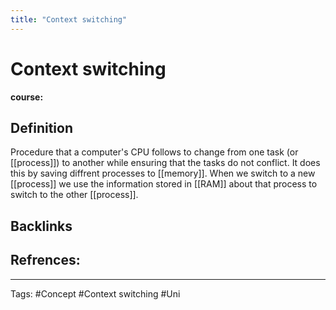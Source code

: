```yaml
---
title: "Context switching"
---
```


# Context switching
**course:**
## Definition
Procedure that a computer's CPU follows to change from one task (or [[process]]) to another while ensuring that the tasks do not conflict. It does this by saving diffrent processes to [[memory]]. When we switch to a new [[process]] we use the information stored in [[RAM]] about that process to switch to the other [[process]].
## Backlinks

## Refrences:

---
Tags: #Concept #Context switching #Uni 